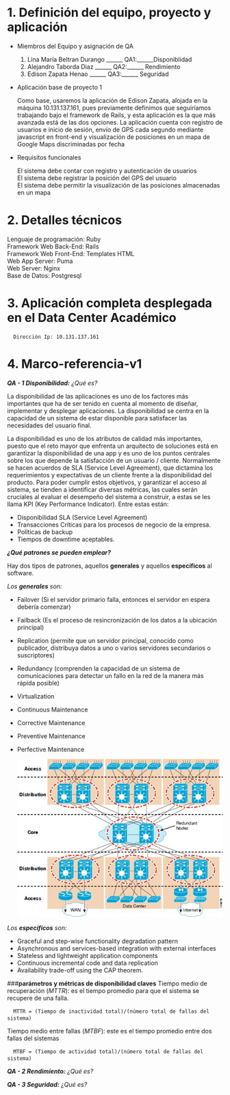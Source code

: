 # 1. Definición del equipo, proyecto y aplicación

* Miembros del Equipo y asignación de QA

   1. Lina María Beltran Durango ______  QA1:______Disponiblidad
   2. Alejandro Taborda Diaz ______  QA2:______ Rendimiento
   3. Edison Zapata Henao ______  QA3:______ Seguridad

* Aplicación base de proyecto 1

   Como base, usaremos la aplicación de Edison Zapata, alojada en la máquina 10.131.137.161, 
   pues previamente definimos que seguiríamos trabajando bajo el framework de Rails, y esta 
   aplicación es la que más avanzada está de las dos opciones. La aplicación cuenta con registro 
   de usuarios e inicio de sesión, envío de GPS cada segundo mediante javascript en front-end y 
   visualización de posiciones en un mapa de Google Maps discriminadas por fecha

* Requisitos funcionales

   El sistema debe contar con registro y autenticación de usuarios  
   El sistema debe registrar la posición del GPS del usuario  
   El sistema debe permitir la visualización de las posiciones almacenadas en un mapa

# 2. Detalles técnicos

   Lenguaje de programación: Ruby  
   Framework Web Back-End: Rails  
   Framework Web Front-End: Templates HTML  
   Web App Server: Puma  
   Web Server: Nginx  
   Base de Datos: Postgresql
   
# 3. Aplicación completa desplegada en el Data Center Académico
   
      Dirección Ip: 10.131.137.161

# 4. Marco-referencia-v1

**_QA - 1 Disponibilidad:_** *¿Qué es?*
   
La disponibilidad de las aplicaciones es uno de los factores más importantes 
que ha de ser tenido en cuenta al momento de diseñar, implementar y desplegar 
aplicaciones. La disponibilidad se centra en la capacidad de un sistema de estar 
disponible para satisfacer las necesidades del usuario final.

La disponibilidad es uno de los atributos de calidad más importantes, puesto que 
el reto mayor que enfrenta un arquitecto de soluciones está en garantizar la 
disponibilidad de una app y es uno de los puntos centrales sobre 
los que depende la satisfacción de un usuario / cliente. Normalmente se hacen acuerdos 
de SLA (Service Level Agreement), que dictamina los requerimientos 
y expectativas de un cliente frente a la disponibilidad del producto. Para poder 
cumplir estos objetivos, y garantizar el acceso al sistema, se tienden a identificar 
diversas métricas, las cuales serán cruciales al evaluar el desempeño del sistema a 
construir, a estas se les llama KPI (Key Performance Indicator). Entre estas están:

* Disponibilidad SLA (Service Level Agreement)
* Transacciones Críticas para los procesos de negocio de la empresa.
* Políticas de backup
* Tiempos de downtime aceptables.



**_¿Qué patrones se pueden emplear?_**
   
   Hay dos tipos de patrones, aquellos **generales** y aquellos **específicos** al software.
   
   _Los **generales** son:_
   
   * Failover (Si el servidor primario falla, entonces el servidor en espera debería comenzar)
   * Failback (Es el proceso de resincronización de los datos a la ubicación principal)
   * Replication (permite que un servidor principal, conocido como publicador, distribuya datos a uno o varios servidores secundarios o suscriptores)
   * Redundancy (comprenden la capacidad de un sistema de comunicaciones para detectar un fallo en la red de la manera más rápida posible)
   * Virtualization
   * Continuous Maintenance
   * Corrective Maintenance
   * Preventive Maintenance
   * Perfective Maintenance

      ![Arquitectura redundante](/imagenes/redundancia.jpg)
   
   _Los **específicos** son:_

   * Graceful and step-wise functionality degradation pattern
   * Asynchronous and services-based integration with external interfaces
   * Stateless and lightweight application components
   * Continuous incremental code and data replication
   * Availability trade-off using the CAP theorem.

###**parámetros y  métricas de disponibilidad claves**
Tiempo medio de recuperación (_MTTR_): es el tiempo promedio para que el sistema se recupere de una
falla.

      MTTR = (Tiempo de inactividad total)/(número total de fallas del sistema)
      
Tiempo medio entre fallas (_MTBF_): este es el tiempo promedio entre dos fallas del sistemas

      MTBF = (Tiempo de actividad total)/(número total de fallas del sistema)


   

**_QA - 2 Rendimiento:_** *¿Qué es?*


**_QA - 3 Seguridad:_** *¿Qué es?*




